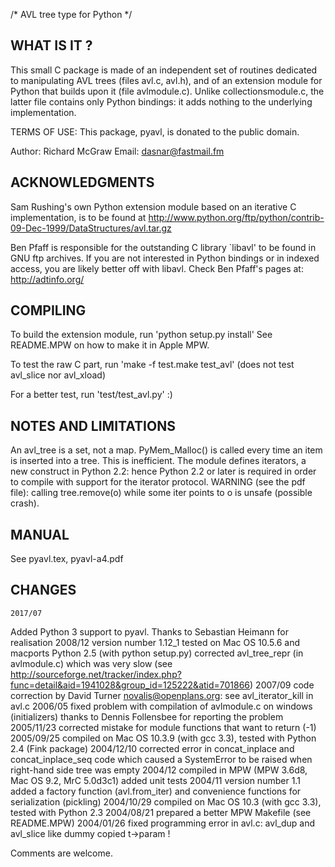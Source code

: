 /* AVL tree type for Python */

WHAT IS IT ?
-----------------------
This small C package is made of an independent set of routines
dedicated to manipulating AVL trees (files avl.c, avl.h), and of an
extension module for Python that builds upon it (file avlmodule.c).  Unlike
collectionsmodule.c, the latter file contains only Python bindings: it adds
nothing to the underlying implementation.

TERMS OF USE: This package, pyavl, is donated to the public domain.

Author: Richard McGraw
Email:  dasnar@fastmail.fm

ACKNOWLEDGMENTS
-----------------------
Sam Rushing's own Python extension module based on an iterative C
implementation, is to be found at
	<http://www.python.org/ftp/python/contrib-09-Dec-1999/DataStructures/avl.tar.gz>

Ben Pfaff is responsible for the outstanding C library `libavl' to be found
in GNU ftp archives.  If you are not interested in Python bindings or in
indexed access, you are likely better off with libavl.  Check Ben Pfaff's
pages at:
	<http://adtinfo.org/>

COMPILING
-----------------------
To build the extension module, run 'python setup.py install'
See README.MPW on how to make it in Apple MPW.

To test the raw C part, run 'make -f test.make test_avl'
(does not test avl_slice nor avl_xload)

For a better test, run 'test/test_avl.py' :)

NOTES AND LIMITATIONS
-----------------------
An avl_tree is a set, not a map. 
PyMem_Malloc() is called every time an item is inserted into a tree.  This
is inefficient.
The module defines iterators, a new construct in Python 2.2: hence
Python 2.2 or later is required in order to compile with support for the
iterator protocol.
WARNING (see the pdf file): calling tree.remove(o) while some
iter points to o is unsafe (possible crash).

MANUAL
-----------------------
See pyavl.tex, pyavl-a4.pdf

CHANGES
-----------------------
    2017/07
Added Python 3 support to pyavl.
Thanks to Sebastian Heimann for realisation
	2008/12
version number 1.12_1
tested on Mac OS 10.5.6 and macports Python 2.5 (with python setup.py)
corrected avl_tree_repr (in avlmodule.c) which was very slow (see http://sourceforge.net/tracker/index.php?func=detail&aid=1941028&group_id=125222&atid=701866) 
	2007/09
code correction by David Turner <novalis@openplans.org>: see avl_iterator_kill in avl.c
	2006/05
fixed problem with compilation of avlmodule.c on windows (initializers)
thanks to Dennis Follensbee for reporting the problem
	2005/11/23
corrected mistake for module functions that want to return (-1)
	2005/09/25
compiled on Mac OS 10.3.9 (with gcc 3.3), tested with Python 2.4 (Fink package)
	2004/12/10
corrected error in concat_inplace and concat_inplace_seq code which caused
a SystemError to be raised when right-hand side tree was empty
	2004/12
compiled in MPW (MPW 3.6d8, Mac OS 9.2, MrC 5.0d3c1)
added unit tests
	2004/11
version number 1.1
added a factory function (avl.from_iter) and convenience functions for
serialization (pickling)
	2004/10/29
compiled on Mac OS 10.3 (with gcc 3.3), tested with Python 2.3
	2004/08/21
prepared a better MPW Makefile (see README.MPW)
	2004/01/26
fixed programming error in avl.c: avl_dup and avl_slice like dummy copied
t->param !


Comments are welcome.
